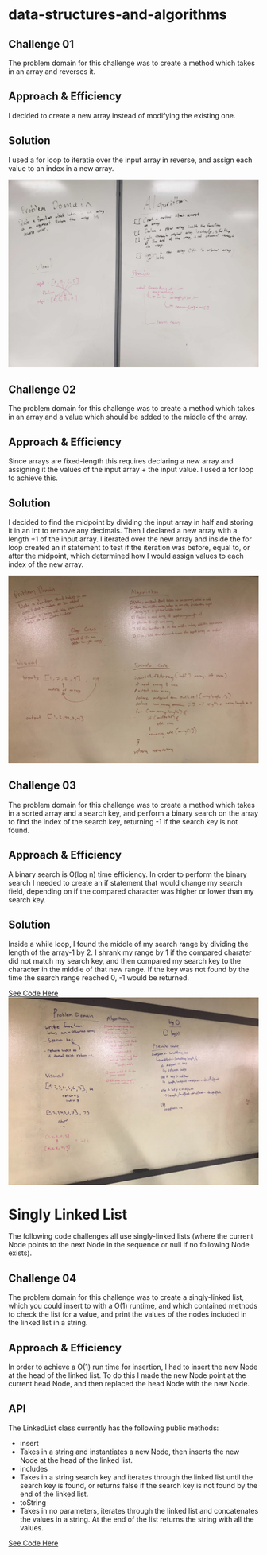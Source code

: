 # data-structures-and-algorithms

## Challenge 01
The problem domain for this challenge was to create a method which takes in an array and reverses it.

## Approach & Efficiency
I decided to create a new array instead of modifying the existing one.

## Solution
I used a for loop to iteratie over the input array in reverse, and assign each value to an index in a new array.

![Whiteboard](assets/20200106_172537.jpg)


## Challenge 02
The problem domain for this challenge was to create a method which takes in an array and a value which should be added to the middle of the array. 


## Approach & Efficiency
Since arrays are fixed-length this requires declaring a new array and assigning it the values of the input array + the input value. I used a for loop to achieve this.

## Solution
I decided to find the midpoint by dividing the input array in half and storing it in an int to remove any decimals. Then I declared a new array with a length +1 of the input array. I iterated over the new array and inside the for loop created an if statement to test if the iteration was before, equal to, or after the midpoint, which determined how I would assign values to each index of the new array.

![Whiteboard](assets/iOS.jpg)


## Challenge 03
The problem domain for this challenge was to create a method which takes in a sorted array and a search key, and perform a binary search on the array to find the index of the search key, returning -1 if the search key is not found.

## Approach & Efficiency
A binary search is O(log n) time efficiency. In order to perform the binary search I needed to create an if statement that would change my search field, depending on if the compared character was higher or lower than my search key. 

## Solution
Inside a while loop, I found the middle of my search range by dividing the length of the array-1 by 2. I shrank my range by 1 if the compared charater did not match my search key, and then compared my search key to the character in the middle of that new range. If the key was not found by the time the search range reached 0, -1 would be returned.

[See Code Here](https://github.com/Rachnicrice/data-structures-and-algorithms/blob/array-binary-search/code401challenges/src/main/java/code401challenges/BinarySearch.java)
![Whiteboard](assets/binary-search.jpg)


# Singly Linked List
The following code challenges all use singly-linked lists (where the current Node points to the next Node in the sequence or null if no following Node exists).

## Challenge 04
The problem domain for this challenge was to create a singly-linked list, which you could insert to with a O(1) runtime, and which contained methods to check the list for a value, and print the values of the nodes included in the linked list in a string.

## Approach & Efficiency
In order to achieve a O(1) run time for insertion, I had to insert the new Node at the head of the linked list. To do this I made the new Node point at the current head Node, and then replaced the head Node with the new Node.

## API
The LinkedList class currently has the following public methods:
 - insert
  - Takes in a string and instantiates a new Node, then inserts the new Node at the head of the linked list.
 - includes
  - Takes in a string search key and iterates through the linked list until the search key is found, or returns false if the search key is not found by the end of the linked list.
 - toString
  - Takes in no parameters, iterates through the linked list and concatenates the values in a string. At the end of the list returns the string with all the values.
  
[See Code Here](https://github.com/Rachnicrice/data-structures-and-algorithms/blob/master/code401challenges/src/main/java/code401challenges/LinkedList/LinkedList.java)
